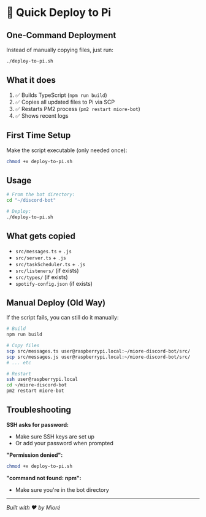 # 🚀 Quick Deploy to Pi

## One-Command Deployment

Instead of manually copying files, just run:

```bash
./deploy-to-pi.sh
```

## What it does

1. ✅ Builds TypeScript (`npm run build`)
2. ✅ Copies all updated files to Pi via SCP
3. ✅ Restarts PM2 process (`pm2 restart miore-bot`)
4. ✅ Shows recent logs

## First Time Setup

Make the script executable (only needed once):

```bash
chmod +x deploy-to-pi.sh
```

## Usage

```bash
# From the bot directory:
cd "~/discord-bot"

# Deploy:
./deploy-to-pi.sh
```

## What gets copied

- `src/messages.ts` + `.js`
- `src/server.ts` + `.js`
- `src/taskScheduler.ts` + `.js`
- `src/listeners/` (if exists)
- `src/types/` (if exists)
- `spotify-config.json` (if exists)

## Manual Deploy (Old Way)

If the script fails, you can still do it manually:

```bash
# Build
npm run build

# Copy files
scp src/messages.ts user@raspberrypi.local:~/miore-discord-bot/src/
scp src/messages.js user@raspberrypi.local:~/miore-discord-bot/src/
# ... etc

# Restart
ssh user@raspberrypi.local
cd ~/miore-discord-bot
pm2 restart miore-bot
```

## Troubleshooting

**SSH asks for password:**
- Make sure SSH keys are set up
- Or add your password when prompted

**"Permission denied":**
```bash
chmod +x deploy-to-pi.sh
```

**"command not found: npm":**
- Make sure you're in the bot directory

---

*Built with ❤️ by Mioré*

